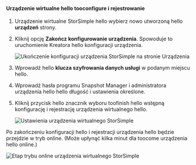 #### <a name="tooconfigure-and-register-hello-virtual-device"></a>Urządzenie wirtualne hello tooconfigure i rejestrowanie

1. Urządzenie wirtualne StorSimple hello wybierz nowo utworzoną hello **urządzeń** strony.
2. Kliknij opcję **Zakończ konfigurowanie urządzenia**. Spowoduje to uruchomienie Kreatora hello konfiguracji urządzenia.
    
    ![Ukończenie konfiguracji urządzenia StorSimple na stronie Urządzenia](./media/storsimple-configure-register-virtual-device/StorSimple_CompleteDeviceSetupSVA1M.png)

4. Wprowadź hello **klucza szyfrowania danych usługi** w podanym miejscu hello.

5. Wprowadź hasła programu Snapshot Manager i administratora urządzenia hello hello długość i ustawienia określone.

6. Kliknij przycisk hello znacznik wyboru toofinish hello wstępną konfigurację i rejestrację urządzenia wirtualnego hello. 
    
    ![Ustawienia urządzenia wirtualnego StorSimple](./media/storsimple-configure-register-virtual-device/StorSimple_VirtualDeviceSettings1.png)

Po zakończeniu konfiguracji hello i rejestracji urządzenia hello będzie przejdzie w tryb online. (Może upłynąć kilka minut dla toocome urządzenia hello online.)

![Etap trybu online urządzenia wirtualnego StorSimple](./media/storsimple-configure-register-virtual-device/StorSimple_VirtualDeviceOnline1M.png)

